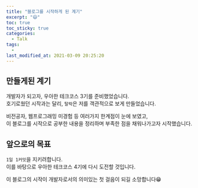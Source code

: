 ```yaml
---
title: "블로그를 시작하게 된 계기"
excerpt: "😄"
toc: true
toc_sticky: true
categories:
  - Talk
tags:
  - 
last_modified_at: 2021-03-09 20:25:20
---
```


## 만들게된 계기
   
개발자가 되고자, 우아한 테크코스 3기를 준비했었습니다.  
호기로웠던 시작과는 달리, `탈락`은 저를 객관적으로 보게 만들었습니다.  
  
비전공자, 웹프로그래밍 미경험 등 여러가지 한계점이 눈에 보였고,  
이 블로그를 시작으로 공부한 내용을 정리하며 부족한 점을 채워나가고자 시작했습니다.  
  
## 앞으로의 목표
`1일 1커밋`을 지키려합니다.  
이를 바탕으로 우아한 테크코스 4기에 다시 도전할 것입니다.  
  
이 블로그의 시작이 개발자로서의 의미있는 첫 걸음이 되길 소망합니다😁